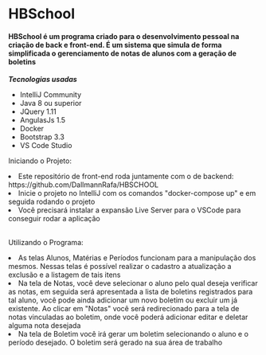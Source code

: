 # HBSchool

<h4>HBSchool é um programa criado para o desenvolvimento pessoal na criação de back e front-end. É um sistema que simula de forma simplificada o gerenciamento de notas de alunos com a geração de boletins</h4>

**_Tecnologias usadas_**
<ul>
<li>IntelliJ Community</li>
<li>Java 8 ou superior</li>
<li>JQuery 1.11</li>
<li>AngulasJs 1.5</li>
<li>Docker</li>
<li>Bootstrap 3.3</li>
<li>VS Code Studio</li>
</ul>


Iniciando o Projeto:
<li>Este repositório de front-end roda juntamente com o de backend: https://github.com/DallmannRafa/HBSCHOOL</li>
<li>Inicie o projeto no IntelliJ com os comandos "docker-compose up" e em seguida rodando o projeto</li>
<li>Você precisará instalar a expansão Live Server para o VSCode para conseguir rodar a aplicação</li>
<br>

Utilizando o Programa:
<li>As telas Alunos, Matérias e Períodos funcionam para a manipulação dos mesmos. Nessas telas é possível realizar o cadastro a atualização a exclusão e a listagem de tais itens</li>
<li>Na tela de Notas, você deve selecionar o aluno pelo qual deseja verificar as notas, em seguida será apresentada a lista de boletins registrados para tal aluno, você pode ainda adicionar um novo boletim ou excluir um já existente. Ao clicar em "Notas" você será redirecionado para a tela de notas vinculadas ao boletim, onde você poderá adicionar editar e deletar alguma nota desejada</li>
<li>Na tela de Boletim você irá gerar um boletim selecionando o aluno e o período desejado. O boletim será gerado na sua área de trabalho</li>


